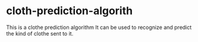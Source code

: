 # cloth-prediction-algorith
This is a clothe prediction algorithm
It can be used to recognize and predict the kind of clothe sent to it.
